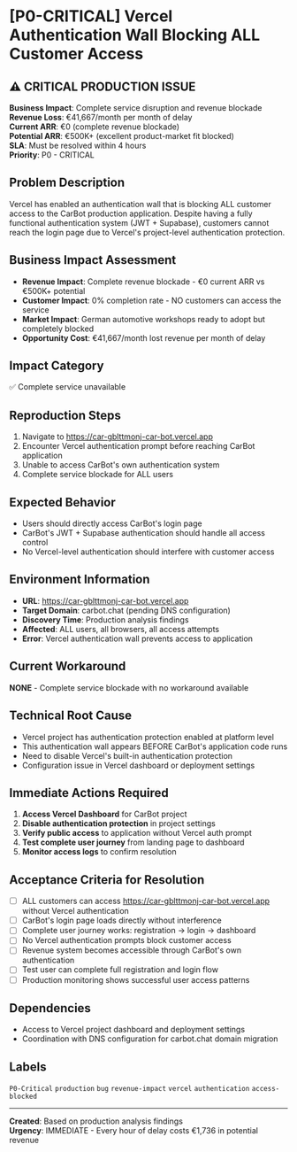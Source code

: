 # [P0-CRITICAL] Vercel Authentication Wall Blocking ALL Customer Access

## ⚠️ CRITICAL PRODUCTION ISSUE
**Business Impact**: Complete service disruption and revenue blockade  
**Revenue Loss**: €41,667/month per month of delay  
**Current ARR**: €0 (complete revenue blockade)  
**Potential ARR**: €500K+ (excellent product-market fit blocked)  
**SLA**: Must be resolved within 4 hours  
**Priority**: P0 - CRITICAL  

## Problem Description
Vercel has enabled an authentication wall that is blocking ALL customer access to the CarBot production application. Despite having a fully functional authentication system (JWT + Supabase), customers cannot reach the login page due to Vercel's project-level authentication protection.

## Business Impact Assessment
- **Revenue Impact**: Complete revenue blockade - €0 current ARR vs €500K+ potential
- **Customer Impact**: 0% completion rate - NO customers can access the service
- **Market Impact**: German automotive workshops ready to adopt but completely blocked
- **Opportunity Cost**: €41,667/month lost revenue per month of delay

## Impact Category
✅ Complete service unavailable

## Reproduction Steps
1. Navigate to https://car-gblttmonj-car-bot.vercel.app
2. Encounter Vercel authentication prompt before reaching CarBot application
3. Unable to access CarBot's own authentication system
4. Complete service blockade for ALL users

## Expected Behavior
- Users should directly access CarBot's login page
- CarBot's JWT + Supabase authentication should handle all access control
- No Vercel-level authentication should interfere with customer access

## Environment Information
- **URL**: https://car-gblttmonj-car-bot.vercel.app
- **Target Domain**: carbot.chat (pending DNS configuration)
- **Discovery Time**: Production analysis findings
- **Affected**: ALL users, all browsers, all access attempts
- **Error**: Vercel authentication wall prevents access to application

## Current Workaround
**NONE** - Complete service blockade with no workaround available

## Technical Root Cause
- Vercel project has authentication protection enabled at platform level
- This authentication wall appears BEFORE CarBot's application code runs
- Need to disable Vercel's built-in authentication protection
- Configuration issue in Vercel dashboard or deployment settings

## Immediate Actions Required
1. **Access Vercel Dashboard** for CarBot project
2. **Disable authentication protection** in project settings
3. **Verify public access** to application without Vercel auth prompt
4. **Test complete user journey** from landing page to dashboard
5. **Monitor access logs** to confirm resolution

## Acceptance Criteria for Resolution
- [ ] ALL customers can access https://car-gblttmonj-car-bot.vercel.app without Vercel authentication
- [ ] CarBot's login page loads directly without interference
- [ ] Complete user journey works: registration → login → dashboard
- [ ] No Vercel authentication prompts block customer access
- [ ] Revenue system becomes accessible through CarBot's own authentication
- [ ] Test user can complete full registration and login flow
- [ ] Production monitoring shows successful user access patterns

## Dependencies
- Access to Vercel project dashboard and deployment settings
- Coordination with DNS configuration for carbot.chat domain migration

## Labels
`P0-Critical` `production` `bug` `revenue-impact` `vercel` `authentication` `access-blocked`

---
**Created**: Based on production analysis findings  
**Urgency**: IMMEDIATE - Every hour of delay costs €1,736 in potential revenue